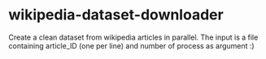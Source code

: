 # wikipedia-dataset-downloader

Create a clean dataset from wikipedia articles in parallel.
The input is a file containing article_ID (one per line) and number of process as argument :)
